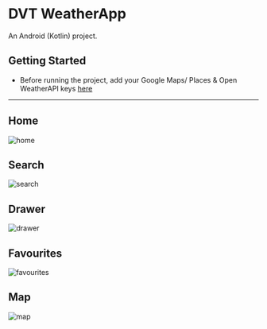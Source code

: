 # DVT WeatherApp

An Android (Kotlin) project.

## Getting Started

- Before running the project, add your Google Maps/ Places & Open WeatherAPI keys [here](app/src/main/res/values/secrets.xml)

-------------------

## Home

![home](https://user-images.githubusercontent.com/63927686/194921002-199510cf-4071-470f-a633-94c006faf2c7.png)

## Search

![search](https://user-images.githubusercontent.com/63927686/194921063-01f8b040-38e9-4ab6-ad6f-ebf8c2c6bd62.png)

## Drawer

![drawer](https://user-images.githubusercontent.com/63927686/194921097-e44ddfa0-ba9c-40eb-8bdb-ec6a2c4d7ab0.png)

## Favourites

![favourites](https://user-images.githubusercontent.com/63927686/194921123-5c0c3c8c-5039-4208-8f34-4710e969fb02.png)

## Map

![map](https://user-images.githubusercontent.com/63927686/194921157-750a7ed6-4481-462a-8ec7-e2abf2fb2a19.png)

